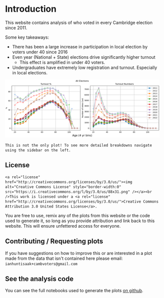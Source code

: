 # Introduction


This website contains analysis of who voted in every Cambridge election since 2011.

Some key takeaways:
 - There has been a large increase in participation in local election by voters under 40 since 2016
 - Even year (National + State) elections drive significantly higher turnout
    - This effect is amplified in under 40 voters.
 - Undergraduates have extremely low registration and turnout. Especially in local elections.

![A plot of turnout of different age groups over the years](content/all-elec-line.png)


```{note}
This is not the only plot! To see more detailed breakdowns navigate using the sidebar on the left.
```


## License

```{note}
<a rel="license" href="http://creativecommons.org/licenses/by/3.0/us/"><img alt="Creative Commons License" style="border-width:0" src="https://i.creativecommons.org/l/by/3.0/us/88x31.png" /></a><br />This work is licensed under a <a rel="license" href="http://creativecommons.org/licenses/by/3.0/us/">Creative Commons Attribution 3.0 United States License</a>.
```

You are free to use, remix any of the plots from this website or the code used to generate it, so long as you provide attribution and link back to this website. This will ensure unfettered access for everyone.



## Contributing / Requesting plots

If you have suggestions on how to improve this or are interested in a plot made from the data that isn't contained here please email: `ianhuntisaak+cambvoters@gmail.com`


## See the analysis code

You can see the full notebooks used to generate the plots [on github](https://github.com/ianhi/cambridge-voter-analysis/tree/main/content).

```{tableofcontents}
```
